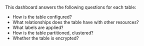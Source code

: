 This dashboard answers the following questions for each table:

- How is the table configured?
- What relationships does the table have with other resources?
- What labels are applied?
- How is the table partitioned, clustered?
- Whether the table is encrypted?